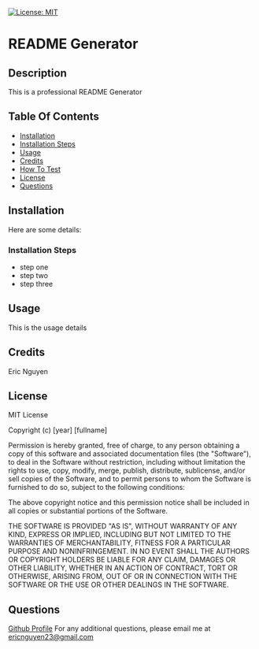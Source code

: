 [![License: MIT](https://img.shields.io/badge/License-MIT-yellow.svg)](https://opensource.org/licenses/MIT)
# README Generator
## Description

This is a professional README Generator
## Table Of Contents

- [Installation](#Installation)
- [Installation Steps](#Installation-Steps)
- [Usage](#Usage)
- [Credits](#Credits)
- [How To Test](#How-To-Test)
- [License](#License)
- [Questions](#Questions)

## Installation

Here are some details:
### Installation Steps

- step one
- step two
- step three

## Usage

This is the usage details
## Credits

Eric Nguyen

## License


MIT License

Copyright (c) [year] [fullname]

Permission is hereby granted, free of charge, to any person obtaining a copy
of this software and associated documentation files (the "Software"), to deal
in the Software without restriction, including without limitation the rights
to use, copy, modify, merge, publish, distribute, sublicense, and/or sell
copies of the Software, and to permit persons to whom the Software is
furnished to do so, subject to the following conditions:

The above copyright notice and this permission notice shall be included in all
copies or substantial portions of the Software.

THE SOFTWARE IS PROVIDED "AS IS", WITHOUT WARRANTY OF ANY KIND, EXPRESS OR
IMPLIED, INCLUDING BUT NOT LIMITED TO THE WARRANTIES OF MERCHANTABILITY,
FITNESS FOR A PARTICULAR PURPOSE AND NONINFRINGEMENT. IN NO EVENT SHALL THE
AUTHORS OR COPYRIGHT HOLDERS BE LIABLE FOR ANY CLAIM, DAMAGES OR OTHER
LIABILITY, WHETHER IN AN ACTION OF CONTRACT, TORT OR OTHERWISE, ARISING FROM,
OUT OF OR IN CONNECTION WITH THE SOFTWARE OR THE USE OR OTHER DEALINGS IN THE
SOFTWARE.

## Questions

[Github Profile](https://github.com/ericnguyen23)
For any additional questions, please email me at ericnguyen23@gmail.com
